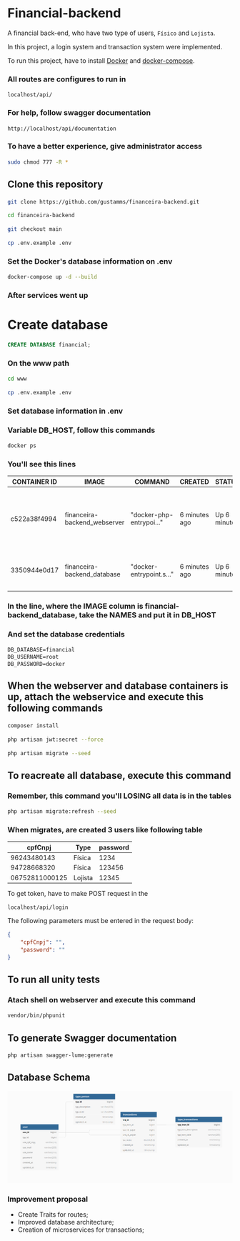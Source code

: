 # Financial-backend

A financial back-end, who have two type of users, `Físico` and `Lojista`.

In this project, a login system and transaction system were implemented.

To run this project, have to install [Docker](https://docs.docker.com/engine/install/) and [docker-compose](https://docs.docker.com/compose/install/).

### All routes are configures to run in 
```
localhost/api/
```

### For help, follow swagger documentation
```
http://localhost/api/documentation
```

### To have a better experience, give administrator access

``` bash
sudo chmod 777 -R *
```

## Clone this repository
``` bash
git clone https://github.com/gustamms/financeira-backend.git
```
``` bash
cd financeira-backend
```
``` bash
git checkout main
```
``` bash
cp .env.example .env
```
### Set the Docker's database information on .env
``` bash
docker-compose up -d --build
```
### After services went up

# Create database

``` sql
CREATE DATABASE financial;
```
### On the www path

``` bash
cd www
```
``` bash
cp .env.example .env
```
### Set database information in .env

### Variable DB_HOST, follow this commands

``` bash
docker ps
```

### You'll see this lines

CONTAINER ID | IMAGE | COMMAND | CREATED | STATUS | PORTS | NAMES
--- | --- | --- | --- | --- | --- | --- | 
c522a38f4994 | financeira-backend_webserver | "docker-php-entrypoi…" | 6 minutes ago | Up 6 minutes | 0.0.0.0:80->80/tcp, :::80->80/tcp, 0.0.0.0:443->443/tcp, :::443->443/tcp | webserver
3350944e0d17 | financeira-backend_database | "docker-entrypoint.s…" | 6 minutes ago | Up 6 minutes | 0.0.0.0:3306->3306/tcp, :::3306->3306/tcp, 33060/tcp | database

### In the line, where the IMAGE column is financial-backend_database, take the NAMES and put it in DB_HOST
### And set the database credentials

```
DB_DATABASE=financial
DB_USERNAME=root
DB_PASSWORD=docker
```

## When the webserver and database containers is up, attach the webservice and execute this following commands 

``` bash
composer install
```
``` bash
php artisan jwt:secret --force
```
``` bash
php artisan migrate --seed
```

## To reacreate all database, execute this command
### Remember, this command you'll LOSING all data is in the tables

``` bash
php artisan migrate:refresh --seed
```

### When migrates, are created 3 users like following table

cpfCnpj | Type | password
--- | --- | --- |
96243480143| Física | 1234
94728668320| Física | 123456
06752811000125| Lojista | 12345

To get token, have to make POST request in the 
```url
localhost/api/login
```


The following parameters must be entered in the request body:


```json
{
    "cpfCnpj": "",
    "password": ""
}
```


## To run all unity tests
### Atach shell on webserver and execute this command
```bash
vendor/bin/phpunit
```

## To generate Swagger documentation
``` bash
php artisan swagger-lume:generate
```

## Database Schema

![DBSchema](image/BDSCHEMA.png)

### Improvement proposal

* Create Traits for routes;
* Improved database architecture;
* Creation of microservices for transactions;

